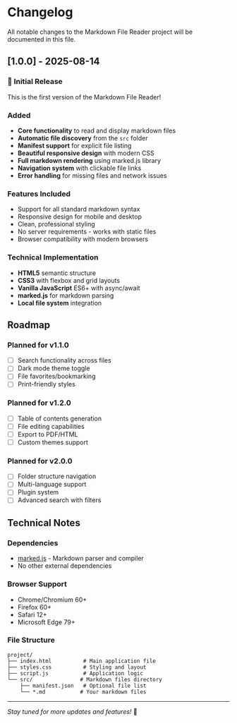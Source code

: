# Changelog

All notable changes to the Markdown File Reader project will be documented in this file.

## [1.0.0] - 2025-08-14

### 🎉 Initial Release

This is the first version of the Markdown File Reader!

### Added
- **Core functionality** to read and display markdown files
- **Automatic file discovery** from the `src` folder
- **Manifest support** for explicit file listing
- **Beautiful responsive design** with modern CSS
- **Full markdown rendering** using marked.js library
- **Navigation system** with clickable file links
- **Error handling** for missing files and network issues

### Features Included
- Support for all standard markdown syntax
- Responsive design for mobile and desktop
- Clean, professional styling
- No server requirements - works with static files
- Browser compatibility with modern browsers

### Technical Implementation
- **HTML5** semantic structure
- **CSS3** with flexbox and grid layouts
- **Vanilla JavaScript** ES6+ with async/await
- **marked.js** for markdown parsing
- **Local file system** integration

## Roadmap

### Planned for v1.1.0
- [ ] Search functionality across files
- [ ] Dark mode theme toggle
- [ ] File favorites/bookmarking
- [ ] Print-friendly styles

### Planned for v1.2.0
- [ ] Table of contents generation
- [ ] File editing capabilities
- [ ] Export to PDF/HTML
- [ ] Custom themes support

### Planned for v2.0.0
- [ ] Folder structure navigation
- [ ] Multi-language support
- [ ] Plugin system
- [ ] Advanced search with filters

## Technical Notes

### Dependencies
- [marked.js](https://marked.js.org/) - Markdown parser and compiler
- No other external dependencies

### Browser Support
- Chrome/Chromium 60+
- Firefox 60+
- Safari 12+
- Microsoft Edge 79+

### File Structure
```
project/
├── index.html          # Main application file
├── styles.css          # Styling and layout
├── script.js           # Application logic
└── src/               # Markdown files directory
    ├── manifest.json   # Optional file list
    └── *.md           # Your markdown files
```

---

*Stay tuned for more updates and features!* 🚀
